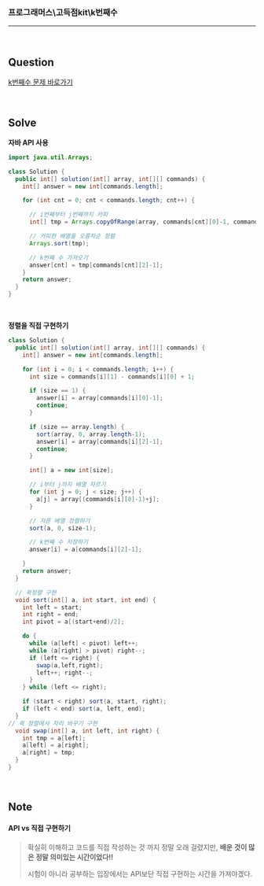 ### 프로그래머스\고득점kit\k번째수

---

<br/>

## Question

[k번째수 문제 바로가기](https://school.programmers.co.kr/learn/courses/30/lessons/42748)

<br/>

## Solve

**자바 API 사용**

```java
import java.util.Arrays;

class Solution {
  public int[] solution(int[] array, int[][] commands) {
    int[] answer = new int[commands.length];

    for (int cnt = 0; cnt < commands.length; cnt++) {

      // i번째부터 j번째까지 카피
      int[] tmp = Arrays.copyOfRange(array, commands[cnt][0]-1, commands[cnt][1]);

      // 카피한 배열을 오름차순 정렬
      Arrays.sort(tmp);

      // k번째 수 가져오기
      answer[cnt] = tmp[commands[cnt][2]-1];
    }
    return answer;
  }
}
```

<br/>

**정렬을 직접 구현하기**

```java
class Solution {
  public int[] solution(int[] array, int[][] commands) {
    int[] answer = new int[commands.length];

    for (int i = 0; i < commands.length; i++) {
      int size = commands[i][1] - commands[i][0] + 1;

      if (size == 1) {
        answer[i] = array[commands[i][0]-1];
        continue;
      }

      if (size == array.length) {
        sort(array, 0, array.length-1);
        answer[i] = array[commands[i][2]-1];
        continue;
      }

      int[] a = new int[size];

      // i부터 j까지 배열 자르기
      for (int j = 0; j < size; j++) {
        a[j] = array[(commands[i][0]-1)+j];
      }

      // 자른 배열 정렬하기
      sort(a, 0, size-1);

      // k번째 수 저장하기
      answer[i] = a[commands[i][2]-1];

    }
    return answer;
  }

  // 퀵정렬 구현
  void sort(int[] a, int start, int end) {
    int left = start;
    int right = end;
    int pivot = a[(start+end)/2];

    do {
      while (a[left] < pivot) left++;
      while (a[right] > pivot) right--;
      if (left <= right) {
        swap(a,left,right);
        left++; right--;
      }
    } while (left <= right);

    if (start < right) sort(a, start, right);
    if (left < end) sort(a, left, end);
  }
// 퀵 정렬에서 자리 바꾸기 구현
  void swap(int[] a, int left, int right) {
    int tmp = a[left];
    a[left] = a[right];
    a[right] = tmp;
  }
}
```

>

<br/>

## Note

#### **API vs 직접 구현하기**

> 확실히 이해하고 코드를 직접 작성하는 것 까지 정말 오래 걸렸지만, **배운 것이 많은 정말 의미있는 시간이었다!!**
>
> 시험이 아니라 공부하는 입장에서는 API보단 직접 구현하는 시간을 가져야겠다.
